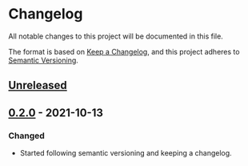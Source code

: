 <!--
SPDX-FileCopyrightText: 2021 HH Partners
 
SPDX-License-Identifier: MIT
 -->

# Changelog

All notable changes to this project will be documented in this file.

The format is based on [Keep a Changelog](https://keepachangelog.com/en/1.0.0/),
and this project adheres to [Semantic Versioning](https://semver.org/spec/v2.0.0.html).

## [Unreleased]

## [0.2.0] - 2021-10-13

### Changed

- Started following semantic versioning and keeping a changelog.

[unreleased]: https://github.com/doubleopen-project/spdx-rs/compare/v0.2.0...HEAD
[0.2.0]: https://github.com/doubleopen-project/spdx-rs/compare/v0.1.0...v0.2.0
